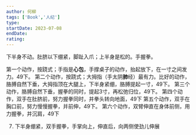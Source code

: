 ```yaml
---
author: 何柳
tags: ['Book','人纪']
type: 
startDate: 2023-07-08
endDate:
rating: 
---
```


下半身不动。肚脐以下绷紧，脚趾入爪；上半身是松的。手握拳。

第一个动作，按跷式；手指是**心包**，手撑桌子的动作，抬起放下，在一寸之间发力。49下。
第二个动作，按跷式；大拇指（手太阴**肺**经）最有力。比好的动作，胳膊自然下垂，大拇指顶在大腿上，下半身紧绷，胳膊提起一寸，49下。
第三个动作，胳膊自然下垂，握拳的同时，提起3寸，再松弛归位，49下。
第四个动作，双手在肚脐前，努力握拳同时，并拳头转向地面，49下
第五个动作，双手在胸口前，努力慢慢握拳，并前伸，49下。
第六个动作，双臂伸直在身体前侧，用力握拳，并沉肩，49下

7. 下半身绷紧，双手握拳，手掌向上，伸直后，向两侧使劲儿伸展



























